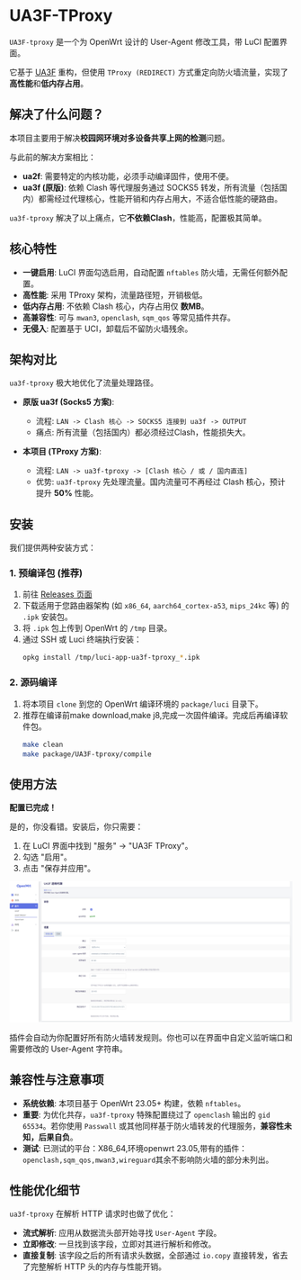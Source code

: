 # UA3F-TProxy

`UA3F-tproxy` 是一个为 OpenWrt 设计的 User-Agent 修改工具，带 LuCI 配置界面。

它基于 [UA3F](https://github.com/SunBK201/UA3F) 重构，但使用 `TProxy (REDIRECT)` 方式重定向防火墙流量，实现了**高性能**和**低内存占用**。

## 解决了什么问题？

本项目主要用于解决**校园网环境对多设备共享上网的检测**问题。

与此前的解决方案相比：

  * **ua2f**: 需要特定的内核功能，必须手动编译固件，使用不便。
  * **ua3f (原版)**: 依赖 Clash 等代理服务通过 SOCKS5 转发，所有流量（包括国内）都需经过代理核心，性能开销和内存占用大，不适合低性能的硬路由。

`ua3f-tproxy` 解决了以上痛点，它**不依赖Clash**，性能高，配置极其简单。

## 核心特性

  * **一键启用**: LuCI 界面勾选启用，自动配置 `nftables` 防火墙，无需任何额外配置。
  * **高性能**: 采用 TProxy 架构，流量路径短，开销极低。
  * **低内存占用**: 不依赖 Clash 核心，内存占用仅 **数MB**。
  * **高兼容性**: 可与 `mwan3`, `openclash`, `sqm_qos` 等常见插件共存。
  * **无侵入**: 配置基于 UCI，卸载后不留防火墙残余。

## 架构对比

`ua3f-tproxy` 极大地优化了流量处理路径。

  * **原版 ua3f (Socks5 方案)**:

      * 流程: `LAN -> Clash 核心 -> SOCKS5 连接到 ua3f -> OUTPUT`
      * 痛点: 所有流量（包括国内）都必须经过Clash，性能损失大。

  * **本项目 (TProxy 方案)**:

      * 流程: `LAN -> ua3f-tproxy -> [Clash 核心 / 或 / 国内直连]`
      * 优势: `ua3f-tproxy` 先处理流量。国内流量可不再经过 Clash 核心，预计提升 **50%** 性能。

## 安装

我们提供两种安装方式：

### 1\. 预编译包 (推荐)

1.  前往 [Releases 页面](https://github.com/Zesuy/UA3F-tproxy/releases) 
2.  下载适用于您路由器架构 (如 `x86_64`, `aarch64_cortex-a53`, `mips_24kc` 等) 的 `.ipk` 安装包。
3.  将 `.ipk` 包上传到 OpenWrt 的 `/tmp` 目录。
4.  通过 SSH 或 Luci 终端执行安装：
    ```bash
    opkg install /tmp/luci-app-ua3f-tproxy_*.ipk
    ```

### 2\. 源码编译

1.  将本项目 `clone` 到您的 OpenWrt 编译环境的 `package/luci` 目录下。
2.  推荐在编译前make download,make j8,完成一次固件编译。完成后再编译软件包。
    ```bash
    make clean
    make package/UA3F-tproxy/compile
    ```

## 使用方法

**配置已完成！**

是的，你没看错。安装后，你只需要：

1.  在 LuCI 界面中找到 "服务" -\> "UA3F TProxy"。
2.  勾选 "启用"。
3.  点击 "保存并应用"。

![screenshot](./img/screenshot.jpg)

插件会自动为你配置好所有防火墙转发规则。你也可以在界面中自定义监听端口和需要修改的 User-Agent 字符串。

## 兼容性与注意事项

  * **系统依赖**: 本项目基于 OpenWrt 23.05+ 构建，依赖 `nftables`。
  * **重要**: 为优化共存，`ua3f-tproxy` 特殊配置绕过了 `openclash` 输出的 `gid 65534`。若你使用 `Passwall` 或其他同样基于防火墙转发的代理服务，**兼容性未知，后果自负**。
  * **测试**: 已测试的平台：X86_64,环境openwrt 23.05,带有的插件：`openclash,sqm_qos,mwan3,wireguard`其余不影响防火墙的部分未列出。

## 性能优化细节

`ua3f-tproxy` 在解析 HTTP 请求时也做了优化：

  * **流式解析**: 应用从数据流头部开始寻找 `User-Agent` 字段。
  * **立即修改**: 一旦找到该字段，立即对其进行解析和修改。
  * **直接复制**: 该字段之后的所有请求头数据，全部通过 `io.copy` 直接转发，省去了完整解析 HTTP 头的内存与性能开销。


